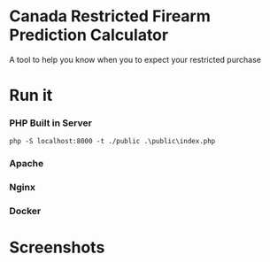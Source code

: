 # Canada Restricted Firearm Prediction Calculator
A tool to help you know when you to expect your restricted purchase 

# Run it

### PHP Built in Server
```
php -S localhost:8000 -t ./public .\public\index.php
```

### Apache

### Nginx

### Docker

# Screenshots
